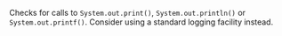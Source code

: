 
Checks for calls to `System.out.print()`, `System.out.println()` or `System.out.printf()`.
Consider using a standard logging facility instead.